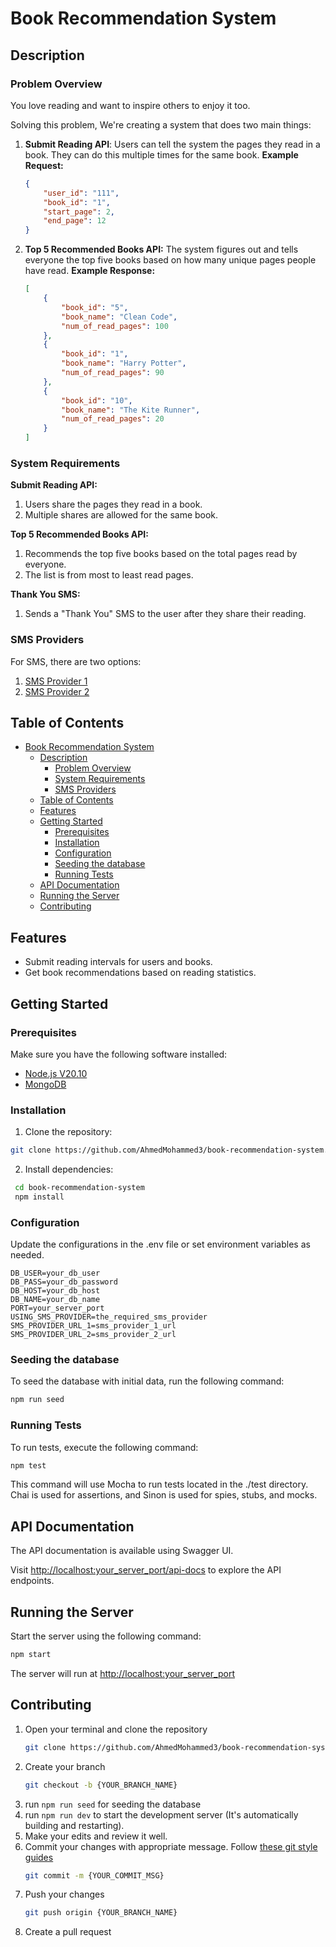 # Book Recommendation System

## Description

### Problem Overview

You love reading and want to inspire others to enjoy it too. 

Solving this problem, We're creating a system that does two main things:

1. **Submit Reading API**: Users can tell the system the pages they read in a book. They can do this multiple times for the same book.
   **Example Request:**

    ```json
    {
        "user_id": "111",
        "book_id": "1",
        "start_page": 2,
        "end_page": 12
    }
    ```

2. **Top 5 Recommended Books API:** The system figures out and tells everyone the top five books based on how many unique pages people have read.
   **Example Response:**

    ```json
    [
        {
            "book_id": "5",
            "book_name": "Clean Code",
            "num_of_read_pages": 100
        },
        {
            "book_id": "1",
            "book_name": "Harry Potter",
            "num_of_read_pages": 90
        },
        {
            "book_id": "10",
            "book_name": "The Kite Runner",
            "num_of_read_pages": 20
        }
    ]
    ```

### System Requirements

**Submit Reading API:**

1. Users share the pages they read in a book.
2. Multiple shares are allowed for the same book.

**Top 5 Recommended Books API:**

1. Recommends the top five books based on the total pages read by everyone.
2. The list is from most to least read pages.

**Thank You SMS:**

1. Sends a "Thank You" SMS to the user after they share their reading.

### SMS Providers

For SMS, there are two options:

1. [SMS Provider 1](https://run.mocky.io/v3/8eb88272-d769-417c-8c5c-159bb023ec0a)
2. [SMS Provider 2](https://run.mocky.io/v3/268d1ff4-f710-4aad-b455-a401966af719)

## Table of Contents

- [Book Recommendation System](#book-recommendation-system)
  - [Description](#description)
    - [Problem Overview](#problem-overview)
    - [System Requirements](#system-requirements)
    - [SMS Providers](#sms-providers)
  - [Table of Contents](#table-of-contents)
  - [Features](#features)
  - [Getting Started](#getting-started)
    - [Prerequisites](#prerequisites)
    - [Installation](#installation)
    - [Configuration](#configuration)
    - [Seeding the database](#seeding-the-database)
    - [Running Tests](#running-tests)
  - [API Documentation](#api-documentation)
  - [Running the Server](#running-the-server)
  - [Contributing](#contributing)

## Features

- Submit reading intervals for users and books.
- Get book recommendations based on reading statistics.

## Getting Started

### Prerequisites

Make sure you have the following software installed:

- [Node.js V20.10](https://nodejs.org/)
- [MongoDB](https://www.mongodb.com/)

### Installation

1. Clone the repository:

```bash
git clone https://github.com/AhmedMohammed3/book-recommendation-system.git
```

2. Install dependencies:

```bash
 cd book-recommendation-system
 npm install
```

### Configuration

Update the configurations in the .env file or set environment variables as needed.

```env
DB_USER=your_db_user
DB_PASS=your_db_password
DB_HOST=your_db_host
DB_NAME=your_db_name
PORT=your_server_port
USING_SMS_PROVIDER=the_required_sms_provider
SMS_PROVIDER_URL_1=sms_provider_1_url
SMS_PROVIDER_URL_2=sms_provider_2_url
```

### Seeding the database

To seed the database with initial data, run the following command:

```bash
npm run seed
```

### Running Tests

To run tests, execute the following command:

```bash
npm test
```

This command will use Mocha to run tests located in the ./test directory. Chai is used for assertions, and Sinon is used for spies, stubs, and mocks.

## API Documentation

The API documentation is available using Swagger UI.

Visit [http://localhost:your_server_port/api-docs](http://localhost:your_server_port/api-docs) to explore the API endpoints.

## Running the Server

Start the server using the following command:

```bash
npm start
```

The server will run at [http://localhost:your_server_port](http://localhost:your_server_port)

## Contributing

1. Open your terminal and clone the repository
   ```bash
   git clone https://github.com/AhmedMohammed3/book-recommendation-system.git
   ```
2. Create your branch
   ```bash
   git checkout -b {YOUR_BRANCH_NAME}
   ```
3. run `npm run seed` for seeding the database
4. run `npm run dev` to start the development server (It's automatically building and restarting).
5. Make your edits and review it well.
6. Commit your changes with appropriate message. Follow [these git style guides](https://udacity.github.io/git-styleguide/)
   ```bash
   git commit -m {YOUR_COMMIT_MSG}
   ```
7. Push your changes
   ```bash
   git push origin {YOUR_BRANCH_NAME}
   ```
8. Create a pull request
